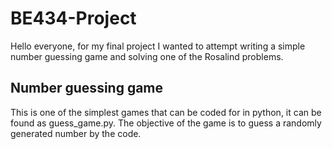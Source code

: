 # BE434-Project
Hello everyone, for my final project I wanted to attempt writing a simple number guessing game and solving one of the Rosalind problems.

## Number guessing game
This is one of the simplest games that can be coded for in python, it can be found as guess_game.py. The objective of the game is to guess a randomly generated number by the code. 
